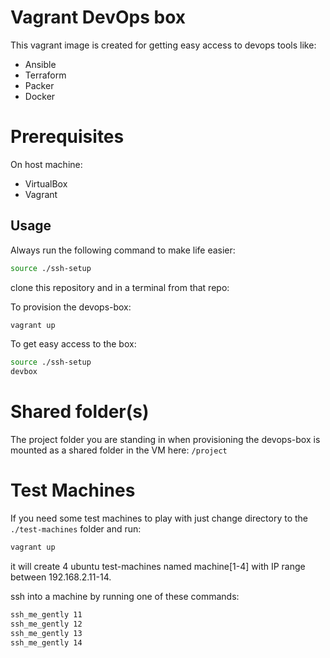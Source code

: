 # Vagrant DevOps box

This vagrant image is created for getting easy access to devops tools like:

* Ansible
* Terraform
* Packer
* Docker

# Prerequisites

On host machine:
* VirtualBox 
* Vagrant 

## Usage

Always run the following command to make life easier:

```bash
source ./ssh-setup
```

clone this repository and in a terminal from that repo:

To provision the devops-box:

```bash
vagrant up
```

To get easy access to the box:

```bash
source ./ssh-setup
devbox
```

# Shared folder(s)

The project folder you are standing in when provisioning the devops-box
is mounted as a shared folder in the VM here: `/project`


# Test Machines

If you need some test machines to play with just change directory to the 
`./test-machines` folder and run:

```bash
vagrant up
```

it will create 4 ubuntu test-machines named machine[1-4] with
IP range between 192.168.2.11-14.

ssh into a machine by running one of these commands:

```bash
ssh_me_gently 11
ssh_me_gently 12
ssh_me_gently 13
ssh_me_gently 14
```

